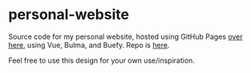 # personal-website

Source code for my personal website, hosted using GitHub Pages [over here](https://clementtsang.github.io/), using Vue, Bulma, and Buefy.  Repo is [here](https://github.com/ClementTsang/clementtsang.github.io).

Feel free to use this design for your own use/inspiration.
